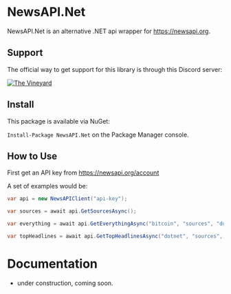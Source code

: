 # NewsAPI.Net

NewsAPI.Net is an alternative .NET api wrapper for https://newsapi.org. 

## Support
The official way to get support for this library is through this Discord server:


[![The Vineyard](https://discordapp.com/api/guilds/496913442830286848/embed.png?style=banner2)](https://discord.gg/TjfGxuS)

## Install
This package is available via NuGet:

`Install-Package NewsAPI.Net` on the Package Manager console.

## How to Use

First get an API key from https://newsapi.org/account

A set of examples would be:
```cs
var api = new NewsAPIClient("api-key");

var sources = await api.GetSourcesAsync();

var everything = await api.GetEverythingAsync("bitcoin", "sources", "domains");

var topHeadlines = await api.GetTopHeadlinesAsync("dotnet", "sources", "domains");
```

# Documentation
 - under construction, coming soon.
